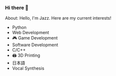 ### Hi there 👋

About: Hello, I'm Jazz. Here are my current interests!

- Python
- Web Development
- 🎮 Game Development
- Software Development
- C/C++
- 🖨️ 3D Printing
- 日本語
- Vocal Synthesis

